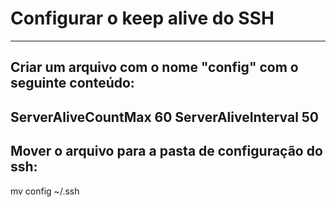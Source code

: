 # Configurar o keep alive do SSH
----------------------------------------------------------------------------------------------------------------------------------------------------
## Criar um arquivo com o nome "config" com o seguinte conteúdo:
ServerAliveCountMax 60
ServerAliveInterval 50
----------------------------------------------------------------------------------------------------------------------------------------------------
## Mover o arquivo para a pasta de configuração do ssh:
mv config ~/.ssh
